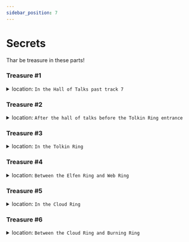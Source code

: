 ```yaml
---
sidebar_position: 7
---
```


# Secrets

Thar be treasure in these parts!

### Treasure #1

<details>
<summary>location: <code>In the Hall of Talks past track 7</code></summary>

From the track 7 door push the <-- (left arrow) 7 times

![treasure 1 location](./assets/img/s1-1.png)
</details>



### Treasure #2

<details>
<summary>location: <code>After the hall of talks before the Tolkin Ring entrance</code></summary>

12 down (from the top of the ladder)

You should be about where the avatar in the screenshot is
![treasure 2 location](./assets/img/s1-2.png)

then:
* 6 left
* 2 up
* 3 right
* 7 up
* 8 left
* 3 down
* 2 right

</details>



### Treasure #3

<details>
<summary>location: <code>In the Tolkin Ring</code></summary>

There is a secret trap door next to the windows event logs terminal where the avatar in the screenshot is standing.

![treasure 3 location](./assets/img/s1-3.png)

once at the trap door location then:

* 2 down
* 1 left
* 1 down
* 1 left
* 1 down
* 1 left
* 1 down
* 1 left
* 1 down
* 1 left
* 1 down
* 2 left

</details>


### Treasure #4

<details>
<summary>location: <code>Between the Elfen Ring and Web Ring</code></summary>


![treasure 4 location](./assets/img/s1-4.png)

At the Elfen Ring door:
* 5 down
* 6 left

OR

Go all the way to the left of the "Web Ring" Level:
* 8 up
* 6 left

</details>




### Treasure #5

<details>
<summary>location: <code>In the Cloud Ring</code></summary>


![treasure 1 location](./assets/img/s1-5.png)

In the cloud ring area go to the bottom of the ladder that is the furthest on the left

* 4 left
* 5 up
* 3 left


</details>


### Treasure #6

<details>
<summary>location: <code>Between the Cloud Ring and Burning Ring</code></summary>


![treasure 1 location](./assets/img/s1-6.png)

Next to the entrance of the burning ring from the bottom of the ladder 

* 13 Right
* 9 up
* 2 left
* 2 down
* 2 left
* 2 up
* 2 left
* 7 down
* 2 left
* 2 up
* 2 left
* 2 up
* 2 right
* 3 up
* 2 left

</details>